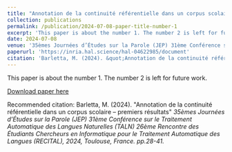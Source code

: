 ```yaml
---
title: "Annotation de la continuité référentielle dans un corpus scolaire – premiers résultats (RECITAL)"
collection: publications
permalink: /publication/2024-07-08-paper-title-number-1
excerpt: 'This paper is about the number 1. The number 2 is left for future work.'
date: 2024-07-08
venue: '35èmes Journées d’Études sur la Parole (JEP) 31ème Conférence sur le Traitement Automatique des Langues Naturelles (TALN) 26ème Rencontre des Étudiants Chercheurs en Informatique pour le Traitement Automatique des Langues (RECITAL), 2024, Toulouse, France. pp.28-41.'
paperurl: 'https://inria.hal.science/hal-04622985/document'
citation: 'Barletta, M. (2024). &quot;Annotation de la continuité référentielle dans un corpus scolaire – premiers résultats&quot; <i>35èmes Journées d’Études sur la Parole (JEP) 31ème Conférence sur le Traitement Automatique des Langues Naturelles (TALN) 26ème Rencontre des Étudiants Chercheurs en Informatique pour le Traitement Automatique des Langues (RECITAL), 2024, Toulouse, France. pp.28-41.</i>'
---
```

This paper is about the number 1. The number 2 is left for future work.

[Download paper here](https://inria.hal.science/hal-04622985/document)

Recommended citation: Barletta, M. (2024). "Annotation de la continuité référentielle dans un corpus scolaire – premiers résultats" <i>35èmes Journées d’Études sur la Parole (JEP) 31ème Conférence sur le Traitement Automatique des Langues Naturelles (TALN) 26ème Rencontre des Étudiants Chercheurs en Informatique pour le Traitement Automatique des Langues (RECITAL), 2024, Toulouse, France. pp.28-41.</i>